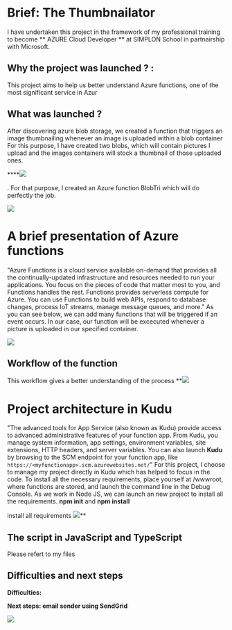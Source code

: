 # **Brief: The Thumbnailator**

I have  undertaken this project in the framework of my professional training to become ** AZURE Cloud Developer ** at SIMPLON School in partnairship with Microsoft.

## Why the project was launched ? :

This project aims to help us better understand Azure functions, one of the most significant service in Azur

## What was launched ?
After discovering azure blob storage, we created a function that triggers an image thumbnailing whenever an image is uploaded within a blob container
For this purpose, I have created two blobs, which will contain pictures I upload and the images containers will stock a thumbnail of those uploaded ones.

****![](https://lh3.googleusercontent.com/xufreeBSAFjn5bWu-c1qKeU0tOZF_t16PjzBno3rm5i3xMs06l8N2OxVUXnL0JyXCPgFWoHK6acM7wpNMvv_GR_fKpCMYJ7_F0jQIRe4uae5THd5LkPzVon1bMM5MTF_9gTKnG9rDVY)

. For that purpose, I created an Azure function BlobTri which will do perfectly the job.

![](https://lh5.googleusercontent.com/Z1iY1Id5s7JcU-jMjma6iemIqKfHrKlROcsc9Gkl2VgF85VEzVRQdhp67xJI-XE8dqNdkoDPwX4qol3y-xoYDG70wMPyUd2Dp42t7ysX3cvVFYDs8uakrNbCc-L7wrBsfcuCcn-eono)

# A brief presentation of Azure functions
"Azure Functions is a cloud service available on-demand that provides all the continually-updated infrastructure and resources needed to run your applications. You focus on the pieces of code that matter most to you, and Functions handles the rest. Functions provides serverless compute for Azure. You can use Functions to build web APIs, respond to database changes, process IoT streams, manage message queues, and more."
As you can see below, we can add many functions that will be triggered if an event occurs. In our case, our function will be excecuted whenever a picture is uploaded in our specified container. 

![](https://lh6.googleusercontent.com/g_PmvcGPz5ImRbE68aADPnsS7KxKFN6s3uw6DtP9ISHsUH5q4D6HakP_8z1EjqsjGy8h6oQ05Q6znixrgc0KvCeo52s9K0Dxl8ZFgtkvx2x4HnQxvtkh31NDgTwEQ0oVRuMlAUGnaJk)

## Workflow of the function
This workflow gives a better understanding of the process
**![](https://lh5.googleusercontent.com/lMmYxYIeGcL30FX3jZEEjdpHnUBCZZ018vUpGkAmBKxF3CNsOm0hR8v3ImHvzMVx9Hq3oPROOgpw9XbvJg-S12_Y8q7caELRnkHB-Ezo9qDmUZgazXmXmNuWfXH3SlIH6b3etEQ5OSs)


# Project architecture in Kudu
"The advanced tools for App Service (also known as Kudu) provide access to advanced administrative features of your function app. From Kudu, you manage system information, app settings, environment variables, site extensions, HTTP headers, and server variables. You can also launch **Kudu** by browsing to the SCM endpoint for your function app, like `https://<myfunctionapp>.scm.azurewebsites.net/`"
For this project, I choose to manage my project directly in Kudu which has helped to focus in the code.
To install all the necessary requirements, place yourself at /wwwroot, where functions are stored, and launch the command line in the Debug Console. As we work in Node JS, we can launch an new project to install all the requirements.  **npm init** and **npm install**

  

install all requirements
![](https://lh5.googleusercontent.com/pVh-9_lZE3nVV5q_AMQEwe5KnoxLejb1Sutnvz29AWjE-wl-5OzKPNWWG4FAmPA_rWbz2it3stIDWSDE3f7rK_qXaQJLGeQeMx9njYsjNHSjNuUNe1dzxVpQ9_LL8FbXCuIE7VlxKt8)**


## The script in JavaScript and TypeScript 
Please refert to my files

## Difficulties and next steps
**Difficulties:**

**Next steps: email sender using SendGrid**

**![](https://lh6.googleusercontent.com/GV52rXipS_X8AyIMXMp1aaHoNGzT1qzg21llA0iiI2iue2xm5BxSN2jFaxHKc2tWbYoy-PKeNH6eN5zLKzkZV_9OsbPsBSy7lWGsfpeGESaIf5P8k-rGu96nWGycNMVDaLPmugSOL90)**
